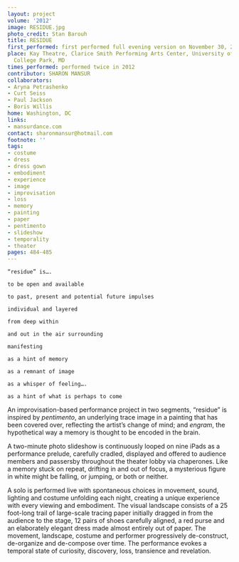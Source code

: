 ```yaml
---
layout: project
volume: '2012'
image: RESIDUE.jpg
photo_credit: Stan Barouh
title: RESIDUE
first_performed: first performed full evening version on November 30, 2012
place: Kay Theatre, Clarice Smith Performing Arts Center, University of Maryland,
  College Park, MD
times_performed: performed twice in 2012
contributor: SHARON MANSUR
collaborators:
- Aryna Petrashenko
- Curt Seiss
- Paul Jackson
- Boris Willis
home: Washington, DC
links:
- mansurdance.com
contact: sharonmansur@hotmail.com
footnote: ''
tags:
- costume
- dress
- dress gown
- embodiment
- experience
- image
- improvisation
- loss
- memory
- painting
- paper
- pentimento
- slideshow
- temporality
- theater
pages: 484-485
---
```


	“residue” is….

	to be open and available

	to past, present and potential future impulses

	individual and layered 

	from deep within 

	and out in the air surrounding

	manifesting 

	as a hint of memory

	as a remnant of image

	as a whisper of feeling….

	as a hint of what is perhaps to come

An improvisation-based performance project in two segments, “residue” is inspired by _pentimento_, an underlying trace image in a painting that has been covered over, reflecting the artist’s change of mind; and _engram_, the hypothetical way a memory is thought to be encoded in the brain.

A two-minute photo slideshow is continuously looped on nine iPads as a performance prelude, carefully cradled, displayed and offered to audience members and passersby throughout the theater lobby via chaperones. Like a memory stuck on repeat, drifting in and out of focus, a mysterious figure in white might be falling, or jumping, or both or neither.

A solo is performed live with spontaneous choices in movement, sound, lighting and costume unfolding each night, creating a unique experience with every viewing and embodiment. The visual landscape consists of a 25 foot-long trail of large-scale tracing paper initially dragged in from the audience to the stage, 12 pairs of shoes carefully aligned, a red purse and an elaborately elegant dress made almost entirely out of paper. The movement, landscape, costume and performer progressively de-construct, de-organize and de-compose over time. The performance evokes a temporal state of curiosity, discovery, loss, transience and revelation.
